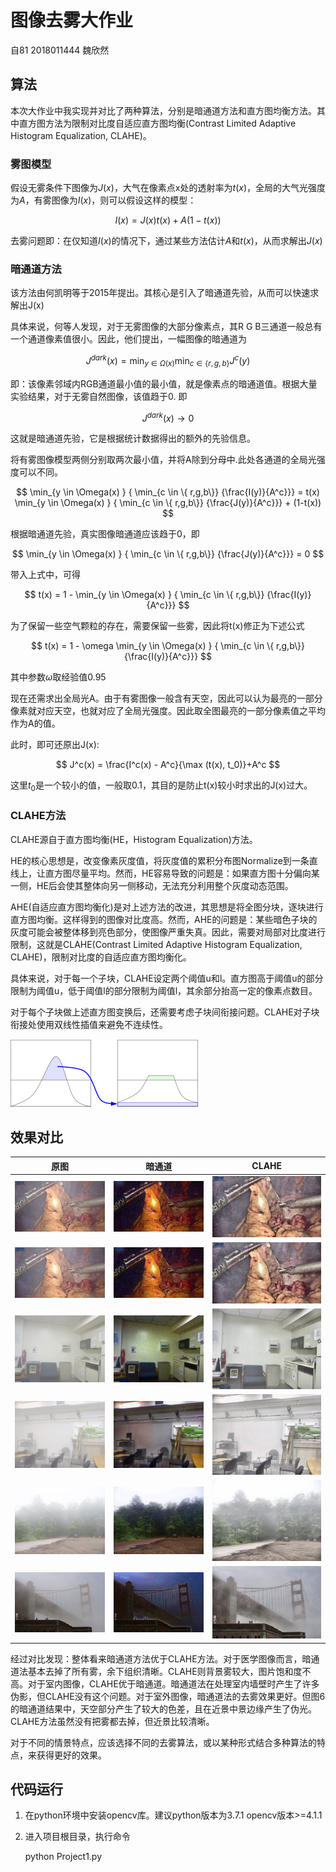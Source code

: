 <script type="text/javascript" src="http://cdn.mathjax.org/mathjax/latest/MathJax.js?config=TeX-AMS-MML_HTMLorMML"></script>
<script type="text/x-mathjax-config">
    MathJax.Hub.Config({ tex2jax: {inlineMath: [['$', '$']]}, messageStyle: "none" });
</script>

# 图像去雾大作业

自81 2018011444 魏欣然

## 算法

本次大作业中我实现并对比了两种算法，分别是暗通道方法和直方图均衡方法。其中直方图方法为限制对比度自适应直方图均衡(Contrast Limited Adaptive Histogram Equalization, CLAHE)。

### 雾图模型

假设无雾条件下图像为$J(x)$，大气在像素点x处的透射率为$t(x)$，全局的大气光强度为$A$，有雾图像为$I(x)$，则可以假设这样的模型：

$$
I(x) = J(x)t(x)+A(1-t(x))
$$

去雾问题即：在仅知道$I(x)$的情况下，通过某些方法估计$A$和$t(x)$，从而求解出$J(x)$

### 暗通道方法

该方法由何凯明等于2015年提出。其核心是引入了暗通道先验，从而可以快速求解出J(x)

具体来说，何等人发现，对于无雾图像的大部分像素点，其R G B三通道一般总有一个通道像素值很小。因此，他们提出，一幅图像的暗通道为

$$
J^{dark}(x) = \min_{y \in \Omega(x) } { \min_{c \in \{ r,g,b\}} {J^c(y)} }
$$

即：该像素邻域内RGB通道最小值的最小值，就是像素点的暗通道值。根据大量实验结果，对于无雾自然图像，该值趋于0. 即

$$
J^{dark}(x) \to 0
$$

这就是暗通道先验，它是根据统计数据得出的额外的先验信息。

将有雾图像模型两侧分别取两次最小值，并将A除到分母中.此处各通道的全局光强度可以不同。

$$
\min_{y \in \Omega(x) } { \min_{c \in \{ r,g,b\}} {\frac{I(y)}{A^c}}} = t(x) \min_{y \in \Omega(x) } { \min_{c \in \{ r,g,b\}} {\frac{J(y)}{A^c}}} + (1-t(x))
$$

根据暗通道先验，真实图像暗通道应该趋于0，即

$$
\min_{y \in \Omega(x) } { \min_{c \in \{ r,g,b\}} {\frac{J(y)}{A^c}}} = 0
$$

带入上式中，可得

$$
t(x) = 1 - \min_{y \in \Omega(x) } { \min_{c \in \{ r,g,b\}} {\frac{I(y)}{A^c}}}
$$

为了保留一些空气颗粒的存在，需要保留一些雾，因此将t(x)修正为下述公式

$$
t(x) = 1 - \omega \min_{y \in \Omega(x) } { \min_{c \in \{ r,g,b\}} {\frac{I(y)}{A^c}}}
$$

其中参数$\omega$取经验值0.95

现在还需求出全局光A。由于有雾图像一般含有天空，因此可以认为最亮的一部分像素就对应天空，也就对应了全局光强度。因此取全图最亮的一部分像素值之平均作为A的值。

此时，即可还原出J(x):

$$
J^c(x) = \frac{I^c(x) - A^c}{\max (t(x), t_0)}+A^c
$$

这里$t_0$是一个较小的值，一般取0.1，其目的是防止t(x)较小时求出的J(x)过大。

### CLAHE方法

CLAHE源自于直方图均衡(HE，Histogram Equalization)方法。

HE的核心思想是，改变像素灰度值，将灰度值的累积分布图Normalize到一条直线上，让直方图尽量平均。然而，HE容易导致的问题是：如果直方图十分偏向某一侧，HE后会使其整体向另一侧移动，无法充分利用整个灰度动态范围。

AHE(自适应直方图均衡化)是对上述方法的改进，其思想是将全图分块，逐块进行直方图均衡。这样得到的图像对比度高。然而，AHE的问题是：某些暗色子块的灰度可能会被整体移到亮色部分，使图像严重失真。因此，需要对局部对比度进行限制，这就是CLAHE(Contrast Limited Adaptive Histogram Equalization, CLAHE)，限制对比度的自适应直方图均衡化。

具体来说，对于每一个子块，CLAHE设定两个阈值u和l。直方图高于阈值u的部分限制为阈值u，低于阈值l的部分限制为阈值l，其余部分抬高一定的像素点数目。

对于每个子块做上述直方图变换后，还需要考虑子块间衔接问题。CLAHE对子块衔接处使用双线性插值来避免不连续性。

![CLAHE](CLAHE.png)

## 效果对比

| 原图 | 暗通道 | CLAHE |
|  ----  | ----  | ----  |
| ![img1](./img/img1.jpg) | ![img1](./res/dark_img1.jpg) | ![img1](./res/clahe_img1.jpg) |
| ![img1](./img/img2.jpg) | ![img1](./res/dark_img2.jpg) | ![img1](./res/clahe_img2.jpg) |
| ![img1](./img/img3.png) | ![img1](./res/dark_img3.png) | ![img1](./res/clahe_img3.png) |
| ![img1](./img/img4.png) | ![img1](./res/dark_img4.png) | ![img1](./res/clahe_img4.png) |
| ![img1](./img/img5.jpg) | ![img1](./res/dark_img5.jpg) | ![img1](./res/clahe_img5.jpg) |
| ![img1](./img/img6.jpg) | ![img1](./res/dark_img6.jpg) | ![img1](./res/clahe_img6.jpg) |

经过对比发现：整体看来暗通道方法优于CLAHE方法。对于医学图像而言，暗通道法基本去掉了所有雾，余下组织清晰。CLAHE则背景雾较大，图片饱和度不高。对于室内图像，CLAHE优于暗通道。暗通道法在处理室内墙壁时产生了许多伪影，但CLAHE没有这个问题。对于室外图像，暗通道法的去雾效果更好。但图6的暗通道结果中，天空部分产生了较大的色差，且在近景中景边缘产生了伪光。CLAHE方法虽然没有把雾都去掉，但近景比较清晰。

对于不同的情景特点，应该选择不同的去雾算法，或以某种形式结合多种算法的特点，来获得更好的效果。

## 代码运行

1. 在python环境中安装opencv库。建议python版本为3.7.1 opencv版本>=4.1.1
2. 进入项目根目录，执行命令

    python Project1.py
